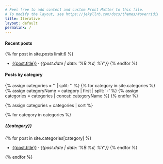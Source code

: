 ```yaml
---
# Feel free to add content and custom Front Matter to this file.
# To modify the layout, see https://jekyllrb.com/docs/themes/#overriding-theme-defaults
title: Iterative
layout: default
permalink: /
---
```

#### Recent posts

{% for post in site.posts limit:6 %}
* [{{post.title}}]({{post.url}}) &middot; _{{post.date | date: '%B %d, %Y'}}_
{% endfor %}

#### Posts by category

{% assign categories = '' | split: '' %}
{% for category in site.categories %}
    {% assign categoryName = category | first | split: '-' %}
    {% assign categories = categories | concat: categoryName %}
{% endfor %}

{% assign categories = categories | sort %}

{% for category in categories %}
##### {{category}}

{% for post in site.categories[category] %}
* [{{post.title}}]({{post.url}}) &middot; _{{post.date | date: '%B %d, %Y'}}_
{% endfor %}

{% endfor %}


